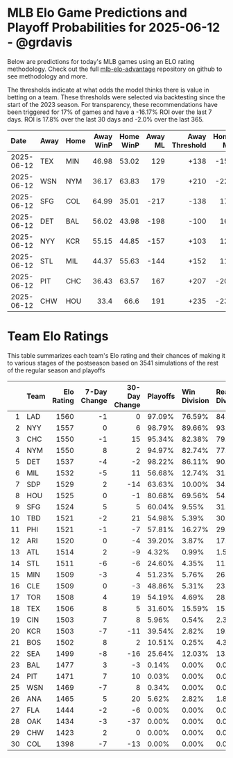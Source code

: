 # MLB Elo Game Predictions and Playoff Probabilities for 2025-06-12 - @grdavis
Below are predictions for today's MLB games using an ELO rating methodology. Check out the full [mlb-elo-advantage](https://github.com/grdavis/mlb-elo-advantage) repository on github to see methodology and more.

The thresholds indicate at what odds the model thinks there is value in betting on a team. These thresholds were selected via backtesting since the start of the 2023 season. For transparency, these recommendations have been triggered for 17% of games and have a -16.17% ROI over the last 7 days. ROI is 17.8% over the last 30 days and -2.0% over the last 365.

| Date       | Away   | Home   |   Away WinP |   Home WinP |   Away ML |   Away Threshold |   Home ML |   Home Threshold |
|:-----------|:-------|:-------|------------:|------------:|----------:|-----------------:|----------:|-----------------:|
| 2025-06-12 | TEX    | MIN    |       46.98 |       53.02 |       129 |             +138 |      -158 |             +111 |
| 2025-06-12 | WSN    | NYM    |       36.17 |       63.83 |       179 |             +210 |      -222 |             -132 |
| 2025-06-12 | SFG    | COL    |       64.99 |       35.01 |      -217 |             -138 |       175 |             +220 |
| 2025-06-12 | DET    | BAL    |       56.02 |       43.98 |      -198 |             -100 |       160 |             +155 |
| 2025-06-12 | NYY    | KCR    |       55.15 |       44.85 |      -157 |             +103 |       129 |             +150 |
| 2025-06-12 | STL    | MIL    |       44.37 |       55.63 |      -144 |             +152 |       118 |             +101 |
| 2025-06-12 | PIT    | CHC    |       36.43 |       63.57 |       167 |             +207 |      -206 |             -131 |
| 2025-06-12 | CHW    | HOU    |       33.4  |       66.6  |       191 |             +235 |      -237 |             -147 |

# Team Elo Ratings
This table summarizes each team's Elo rating and their chances of making it to various stages of the postseason based on 3541 simulations of the rest of the regular season and playoffs

|    | Team   |   Elo Rating |   7-Day Change |   30-Day Change | Playoffs   | Win Division   | Reach Div. Rd.   | Reach CS   | Reach WS   | Win WS   |
|---:|:-------|-------------:|---------------:|----------------:|:-----------|:---------------|:-----------------|:-----------|:-----------|:---------|
|  1 | LAD    |         1560 |             -1 |               0 | 97.09%     | 76.59%         | 84.02%           | 50.78%     | 30.10%     | 18.72%   |
|  2 | NYY    |         1557 |              0 |               6 | 98.79%     | 89.66%         | 93.34%           | 59.98%     | 38.80%     | 21.12%   |
|  3 | CHC    |         1550 |             -1 |              15 | 95.34%     | 82.38%         | 79.02%           | 43.97%     | 22.45%     | 12.09%   |
|  4 | NYM    |         1550 |              8 |               2 | 94.97%     | 82.74%         | 77.15%           | 40.98%     | 20.81%     | 10.93%   |
|  5 | DET    |         1537 |             -4 |              -2 | 98.22%     | 86.11%         | 90.17%           | 51.74%     | 25.95%     | 11.75%   |
|  6 | MIL    |         1532 |             -5 |              11 | 56.68%     | 12.74%         | 31.57%           | 13.70%     | 5.79%      | 2.91%    |
|  7 | SDP    |         1529 |              2 |             -14 | 63.63%     | 10.00%         | 34.23%           | 14.66%     | 6.38%      | 3.13%    |
|  8 | HOU    |         1525 |              0 |              -1 | 80.68%     | 69.56%         | 54.42%           | 25.59%     | 10.82%     | 4.57%    |
|  9 | SFG    |         1524 |              5 |               5 | 60.04%     | 9.55%          | 31.94%           | 12.79%     | 5.70%      | 2.54%    |
| 10 | TBD    |         1521 |             -2 |              21 | 54.98%     | 5.39%          | 30.30%           | 12.51%     | 6.04%      | 2.12%    |
| 11 | PHI    |         1521 |             -1 |              -7 | 57.81%     | 16.27%         | 29.23%           | 11.16%     | 4.41%      | 1.72%    |
| 12 | ARI    |         1520 |              0 |              -4 | 39.20%     | 3.87%          | 17.76%           | 6.72%      | 2.49%      | 1.19%    |
| 13 | ATL    |         1514 |              2 |              -9 | 4.32%      | 0.99%          | 1.50%            | 0.51%      | 0.20%      | 0.08%    |
| 14 | STL    |         1511 |             -6 |              -6 | 24.60%     | 4.35%          | 11.16%           | 4.12%      | 1.47%      | 0.71%    |
| 15 | MIN    |         1509 |             -3 |               4 | 51.23%     | 5.76%          | 26.38%           | 10.51%     | 4.15%      | 1.67%    |
| 16 | CLE    |         1509 |              0 |              -3 | 48.86%     | 5.31%          | 23.35%           | 9.55%      | 3.78%      | 1.38%    |
| 17 | TOR    |         1508 |              4 |              19 | 54.19%     | 4.69%          | 28.16%           | 11.04%     | 4.24%      | 1.19%    |
| 18 | TEX    |         1506 |              8 |               5 | 31.60%     | 15.59%         | 15.39%           | 5.25%      | 1.78%      | 0.71%    |
| 19 | CIN    |         1503 |              7 |               8 | 5.96%      | 0.54%          | 2.34%            | 0.59%      | 0.20%      | 0.06%    |
| 20 | KCR    |         1503 |             -7 |             -11 | 39.54%     | 2.82%          | 19.09%           | 7.23%      | 2.23%      | 0.90%    |
| 21 | BOS    |         1502 |              8 |               2 | 10.51%     | 0.25%          | 4.38%            | 1.67%      | 0.62%      | 0.17%    |
| 22 | SEA    |         1499 |             -8 |             -16 | 25.64%     | 12.03%         | 13.13%           | 4.46%      | 1.52%      | 0.31%    |
| 23 | BAL    |         1477 |              3 |              -3 | 0.14%      | 0.00%          | 0.08%            | 0.06%      | 0.00%      | 0.00%    |
| 24 | PIT    |         1471 |              7 |              10 | 0.03%      | 0.00%          | 0.00%            | 0.00%      | 0.00%      | 0.00%    |
| 25 | WSN    |         1469 |             -7 |               8 | 0.34%      | 0.00%          | 0.08%            | 0.03%      | 0.00%      | 0.00%    |
| 26 | ANA    |         1465 |              5 |              20 | 5.62%      | 2.82%          | 1.81%            | 0.42%      | 0.06%      | 0.03%    |
| 27 | FLA    |         1444 |             -2 |              -6 | 0.00%      | 0.00%          | 0.00%            | 0.00%      | 0.00%      | 0.00%    |
| 28 | OAK    |         1434 |             -3 |             -37 | 0.00%      | 0.00%          | 0.00%            | 0.00%      | 0.00%      | 0.00%    |
| 29 | CHW    |         1423 |              2 |               0 | 0.00%      | 0.00%          | 0.00%            | 0.00%      | 0.00%      | 0.00%    |
| 30 | COL    |         1398 |             -7 |             -13 | 0.00%      | 0.00%          | 0.00%            | 0.00%      | 0.00%      | 0.00%    |